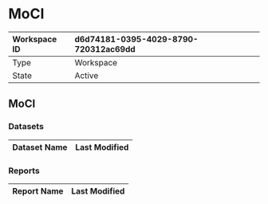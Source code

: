 



# MoCI

|Workspace ID|d6d74181-0395-4029-8790-720312ac69dd|
| :--- | :--- |
|Type|Workspace|
|State|Active|

## MoCI

### Datasets

|Dataset Name|Last Modified|
| :--- | :--- |

### Reports

|Report Name|Last Modified|
| :--- | :--- |
